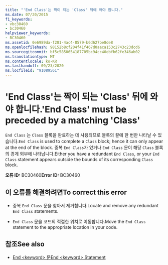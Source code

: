 ```yaml
---
title: "'End Class'는 짝이 되는 'Class' 뒤에 와야 합니다."
ms.date: 07/20/2015
f1_keywords:
- vbc30460
- bc30460
helpviewer_keywords:
- BC30460
ms.assetid: 0e6989da-f281-4ac4-8579-b6d627be8de8
ms.openlocfilehash: 98152b8cf204f41f467d0aaca153c2743c23dcd6
ms.sourcegitcommit: bf5c5850654187705bc94cc40ebfb62fe346ab02
ms.translationtype: MT
ms.contentlocale: ko-KR
ms.lasthandoff: 09/23/2020
ms.locfileid: "91089561"
---
```

# <a name="end-class-must-be-preceded-by-a-matching-class"></a><span data-ttu-id="b91c5-102">'End Class'는 짝이 되는 'Class' 뒤에 와야 합니다.</span><span class="sxs-lookup"><span data-stu-id="b91c5-102">'End Class' must be preceded by a matching 'Class'</span></span>

<span data-ttu-id="b91c5-103">`End Class` 는 `Class` 블록을 완료하는 데 사용되므로 블록의 끝에 한 번만 나타날 수 있습니다.</span><span class="sxs-lookup"><span data-stu-id="b91c5-103">`End Class` is used to complete a `Class` block; hence it can only appear at the end of the block.</span></span> <span data-ttu-id="b91c5-104">중복 `End Class`가 있거나 `End Class` 문이 해당 `Class` 블록의 경계 외부에 나타납니다.</span><span class="sxs-lookup"><span data-stu-id="b91c5-104">Either you have a redundant `End Class`, or your `End Class` statement appears outside the bounds of its corresponding `Class` block.</span></span>  
  
 <span data-ttu-id="b91c5-105">**오류 ID:** BC30460</span><span class="sxs-lookup"><span data-stu-id="b91c5-105">**Error ID:** BC30460</span></span>  
  
## <a name="to-correct-this-error"></a><span data-ttu-id="b91c5-106">이 오류를 해결하려면</span><span class="sxs-lookup"><span data-stu-id="b91c5-106">To correct this error</span></span>  
  
- <span data-ttu-id="b91c5-107">중복 `End Class` 문을 찾아서 제거합니다.</span><span class="sxs-lookup"><span data-stu-id="b91c5-107">Locate and remove any redundant `End Class` statements.</span></span>  
  
- <span data-ttu-id="b91c5-108">`End Class` 문을 코드의 적절한 위치로 이동합니다.</span><span class="sxs-lookup"><span data-stu-id="b91c5-108">Move the `End Class` statement to the appropriate location in your code.</span></span>  
  
## <a name="see-also"></a><span data-ttu-id="b91c5-109">참조</span><span class="sxs-lookup"><span data-stu-id="b91c5-109">See also</span></span>

- [<span data-ttu-id="b91c5-110">End \<keyword> 문</span><span class="sxs-lookup"><span data-stu-id="b91c5-110">End \<keyword> Statement</span></span>](../language-reference/statements/end-keyword-statement.md)
